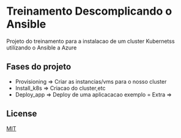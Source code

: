 # Treinamento Descomplicando o Ansible

Projeto do treinamento para a instalacao de um cluster Kubernetss utilizando o Ansible a Azure

## Fases do projeto
- Provisioning => Criar as instancias/vms para o nosso cluster
- Install_k8s => Criacao do cluster,etc
- Deploy_app => Deploy de uma aplicacacao exemplo
= Extra =>

## License
[MIT](https://choosealicense.com/licenses/mit/)
